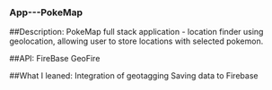 ### App---PokeMap

##Description: 
PokeMap full stack application - location finder using geolocation, allowing user to store locations with selected pokemon.

##API:
FireBase
GeoFire

##What I leaned:
Integration of geotagging
Saving data to Firebase


